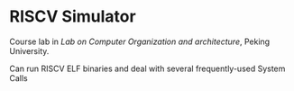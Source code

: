 # RISCV Simulator

Course lab in _Lab on Computer Organization and architecture_, Peking University.

Can run RISCV ELF binaries and deal with several frequently-used System Calls
